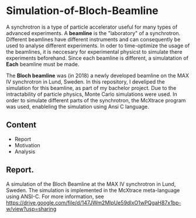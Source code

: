 # Simulation-of-Bloch-Beamline

A synchrotron is a type of particle accelerator useful for many types of advanced experiments. A **beamline** is the "laboratory" of a synchrotron. Different beamlines have different instruments and can consequently be used to analyse different experiments. In oder to time-optimize the usage of the beamlines, it is neccesary for experimental physicst to simulate there experiments beforehand. Since each beamline is different, a simulatation of **Each** beamline must be made.

The **Bloch beamline** was (in 2018) a newly developed beamline on the MAX IV synchrotron in Lund, Sweden. In this repository, I develiped the simulation for this beamline, as part of my bachelor project. Due to the intractability of particle physics, Monte Carlo simulations were used. In order to simulate different parts of the synchrotron, the McXtrace program was used, enableling the simulation using Ansi C language. 

## Content
- Report
- Motivation
- Analysis

## Report.

A simulation of the Bloch Beamline at the MAX IV synchrotron in Lund, Sweden. The simulation is implemented in the McXtrace meta-language using ANSI-C. For more information, see https://drive.google.com/file/d/147JWm2MlpUe59dIxO1wPQgaH87x1bp-w/view?usp=sharing

